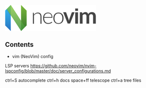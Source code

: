 ![cover](./images/neovim-logo-300x87.png)

## Contents

- vim (NeoVim) config

LSP servers
https://github.com/neovim/nvim-lspconfig/blob/master/doc/server_configurations.md

ctrl+S autocomplete
ctrl+h docs
space+ff telescope
ctrl+a tree files


